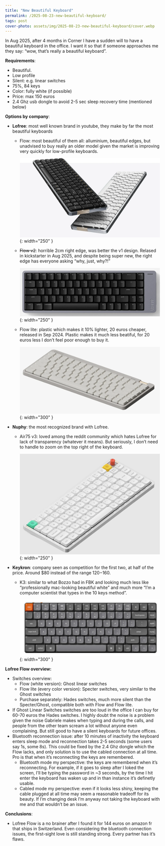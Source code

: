 ```yaml
---
title: "New Beautiful Keyboard"
permalink: /2025-08-23-new-beautiful-keyboard/
tags: post
cover-photo: assets/img/2025-08-23-new-beautiful-keyboard/cover.webp
---
```


In Aug 2025, after 4 months in Corner I have a sudden will to have a beautiful keyboard in the office. I want it so that if someone approaches me they say: “wow, that’s really a beautiful keyboard”.

**Requirements**:

- Beautiful.
- Low profile
- Silent: e.g. linear switches
- 75%, 84 keys
- Color: fully white (if possible)
- Price: max 150 euros
- 2.4 Ghz usb dongle to avoid 2-5 sec sleep recovery time (mentioned below)

**Options by company**:

- **Lofree**: most well known brand in youtube, they make by far the most beautiful keyboards
    - Flow: most beautiful of them all: alluminium, beautiful edges, but unadvised to buy really an older model given the market is improving very quickly for low-profile keyboards.
        
        ![image.png](/assets/img/2025-08-23-new-beautiful-keyboard/lofree-flow.webp){: width="250" }

    - ~~Flow v2~~: horrible 2cm right edge, was better the v1 design. Relased in kickstarter in Aug 2025, and despite being super new, the right edge has everyone asking “why, just, why?!”
        
        ![image.png](/assets/img/2025-08-23-new-beautiful-keyboard/lofree-flow-v2.webp){: width="250" }
        
    - Flow lite: plastic which makes it 10% lighter, 20 euros cheaper, released in Sep 2024. Plastic makes it much less beatiful, for 20 euros less I don’t feel poor enough to buy it.
        
        ![image.png](/assets/img/2025-08-23-new-beautiful-keyboard/lofree-flow-lite.webp){: width="300" }
        
- **Nuphy**: the most recognized brand with Lofree.
    - Air75 v3: loved among the reddit community which hates Lofree for lack of transparency (whatever it means). But seriously, I don’t need to handle to zoom on the top right of the keyboard.
        
        ![image.png](/assets/img/2025-08-23-new-beautiful-keyboard/nuphy-air75-v3.webp){: width="250" }
        
- **Keykron**: company seen as competition for the first two, at half of the price. Around $80 instead of the range $120-$160.
    - K3: similar to what Bozzo had in FBK and looking much less like “professionally mac-looking beautiful white” and much more “I’m a computer scientist that types in the 10 keys method”.
        
        ![image.png](/assets/img/2025-08-23-new-beautiful-keyboard/keykron.webp){: width="300" }
        

**Lofree Flow overview:**

- Switches overview:
    - Flow (white version): Ghost linear switches
    - Flow lite (every color version): Specter switches, very similar to the Ghost switches
    - Purchase separately: Hades switches, much more silent than the Specter/Ghost, compatible both with Flow and Flow lite.
- If Ghost Linear Switches switches are too loud in the office I can buy for 60-70 euros the Hades switches. I highly doubt the noise is a problem given the noise Gabriele makes when typing and during the calls, and people from the other team scream a lot without anyone even complaining. But still good to have a silent keyboards for future offices.
- Bluetooth reconnection issue: after 10 minutes of inactivity the keyboard enters sleep mode and reconnection takes 2-5 seconds (some users say 1s, some 8s). This could be fixed by the 2.4 Ghz dongle which the Flow lacks, and only solution is to use the cabled connection at all time. Pro is that when it’s reconnecting the keys are remembered.
    - Bluetooth mode my perspective: the keys are remembered when it’s reconnecting. For example, if it goes to sleep after I loked the screen, I’ll be typing the password in ~3 seconds, by the time I hit enter the keyboard has waken up and in than instance it’s definetly usable.
    - Cabled mode my perspective: even if it looks less shiny, keeping the cable plugged at all time may seem a reasonable tradeoff for its beauty. If I’m changing desk I’m anyway not taking the keyboard with me and that wouldn’t be an issue.

**Conclusions**:

- Lofree Flow is a no brainer after I found it for 144 euros on amazon fr that ships in Switzerland. Even considering the bluetooth connection issues, the first-sight love is still standing strong. Every partner has it’s flaws.
